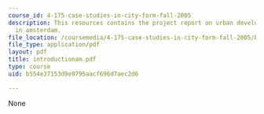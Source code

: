 ```yaml
---
course_id: 4-175-case-studies-in-city-form-fall-2005
description: This resources contains the project report on urban development and analysis
  in amsterdam.
file_location: /coursemedia/4-175-case-studies-in-city-form-fall-2005/b554e37153d9e9795aacf696d7aec2d6_introductionam.pdf
file_type: application/pdf
layout: pdf
title: introductionam.pdf
type: course
uid: b554e37153d9e9795aacf696d7aec2d6

---
```

None